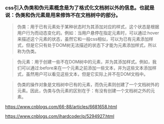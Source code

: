 ### css引入伪类和伪元素概念是为了格式化文档树以外的信息。也就是说：伪类和伪元素是用来修饰不在文档树中的部分。
> 伪类：用于已有元素处于某种状态时为其添加对应的样式，这个状态是根据用户行为而动态变化的。例如：当用户悬停在指定元素时，可以通过:hover来描述这个元素的状态，虽然它和一般css相似，可以为已有元素添加样式，但是它只有处于DOM树无法描述的状态下才能为元素添加样式，所以称为伪类。

> 伪元素：用于创建一些不在DOM树中的元素，并为其添加样式。例如，我们可以通过:before来在一个元素之前添加一些文本，并为这些文本添加样式，虽然用户可以看见这些文本，但是它实际上并不在DOM文档中。


> 伪类的操作对象是文档树中已有的元素，而伪元素则创建了一个文档树外的元素。因此，伪类与伪元素的区别在于：有没有创建一个文档树之外的元素。

<https://www.cnblogs.com/66-88/articles/6681658.html>

<https://www.cnblogs.com/ihardcoder/p/5294927.html>

